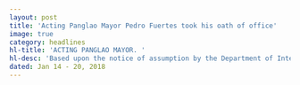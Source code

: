 ```yaml
---
layout: post
title: 'Acting Panglao Mayor Pedro Fuertes took his oath of office'
image: true
category: headlines
hl-title: 'ACTING PANGLAO MAYOR. '
hl-desc: 'Based upon the notice of assumption by the Department of Interior and Local Government (DILG), Vice-Mayor Pedro Fuertes (left) took his oath of office before RTC Judge Jorge D. Cabalit (right) 48 last Wednesday as he assumed office as acting Panglao mayor due to the three-month suspension of Mayor Nila Montero for simple misconduct as ordered by the Ombudsman. (Photo courtesy of Ted Ayeng FB account)'
dated: Jan 14 - 20, 2018
---
```

